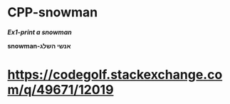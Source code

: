 # CPP-snowman

***Ex1-print a snowman***

**snowman-אנשי השלג**

# https://codegolf.stackexchange.com/q/49671/12019

